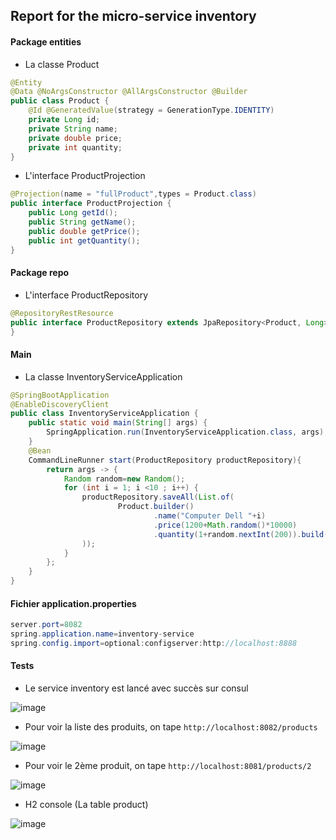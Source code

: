 ## Report for the micro-service inventory

#### Package entities
+ La classe Product
```java
@Entity
@Data @NoArgsConstructor @AllArgsConstructor @Builder
public class Product {
    @Id @GeneratedValue(strategy = GenerationType.IDENTITY)
    private Long id;
    private String name;
    private double price;
    private int quantity;
}
```

+ L'interface ProductProjection
```java
@Projection(name = "fullProduct",types = Product.class)
public interface ProductProjection {
    public Long getId();
    public String getName();
    public double getPrice();
    public int getQuantity();
}
```

#### Package repo
+ L'interface ProductRepository
```java
@RepositoryRestResource
public interface ProductRepository extends JpaRepository<Product, Long> {
}
```

#### Main
+ La classe InventoryServiceApplication
```java
@SpringBootApplication
@EnableDiscoveryClient
public class InventoryServiceApplication {
	public static void main(String[] args) {
		SpringApplication.run(InventoryServiceApplication.class, args);
	}
	@Bean
	CommandLineRunner start(ProductRepository productRepository){
		return args -> {
			Random random=new Random();
			for (int i = 1; i <10 ; i++) {
				productRepository.saveAll(List.of(
						Product.builder()
								.name("Computer Dell "+i)
								.price(1200+Math.random()*10000)
								.quantity(1+random.nextInt(200)).build()
		        ));
			}
		};
	}
}
```

#### Fichier application.properties
```java
server.port=8082
spring.application.name=inventory-service
spring.config.import=optional:configserver:http://localhost:8888
```

#### Tests
+ Le service inventory est lancé avec succès sur consul
  
![image](https://github.com/WebProjDeveloper/JEE_All_Activities/assets/125798807/0cdeb59c-4db7-4398-8b9d-6cce350dc4bc)

+ Pour voir la liste des produits, on tape `http://localhost:8082/products`

![image](https://github.com/WebProjDeveloper/JEE_All_Activities/assets/125798807/7895c708-2ee3-4f62-8cea-0c9d4cab35ab)

+ Pour voir le 2ème produit, on tape `http://localhost:8081/products/2`

![image](https://github.com/WebProjDeveloper/JEE_All_Activities/assets/125798807/3ff0b464-e2ec-4cd4-a6f0-b6d594fa4ece)

+ H2 console (La table product)

![image](https://github.com/WebProjDeveloper/JEE_All_Activities/assets/125798807/fa39cb12-9270-4821-9711-8f848a268d53)





